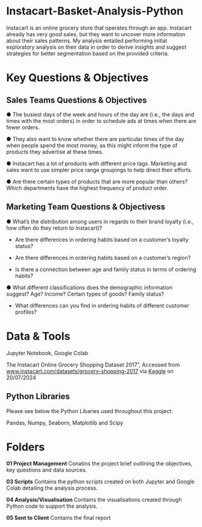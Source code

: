 <h1>Instacart-Basket-Analysis-Python</h1>

Instacart is an online grocery store that operates through an app. Instacart already has very good sales, but they want to uncover more information about their sales patterns. 
My analysis entailed performing initial exploratory analysis on their data in order to derive insights and suggest strategies for better segmentation based on the provided criteria.

<h1>Key Questions & Objectives</h1>

<h2>Sales Teams Questions & Objectives</h2>

● The busiest days of the week and hours of the day are (i.e., the days and times with the most orders) in order to schedule ads at times when there are fewer orders.

● They also want to know whether there are particular times of the day when people spend the most money, as this might inform the type of products they advertise at these times.

● Instacart has a lot of products with different price tags. Marketing and sales want to use simpler price range groupings to help direct their efforts.

● Are there certain types of products that are more popular than others? Which departments have the highest frequency of product order.

<h2>Marketing Team Questions & Objectivess</h2>

● What’s the distribution among users in regards to their brand loyalty (i.e., how often do they return to Instacart)?

- Are there differences in ordering habits based on a customer’s loyalty status?
  
- Are there differences in ordering habits based on a customer’s region?
  
- Is there a connection between age and family status in terms of ordering habits?

● What different classifications does the demographic information suggest? Age? Income? Certain types of goods? Family status?

- What differences can you find in ordering habits of different customer profiles?

<h1>Data & Tools</h1>

Jupyter Notebook, Google Colab 

The Instacart Online Grocery Shopping Dataset 2017”, Accessed from www.instacart.com/datasets/grocery-shopping-2017 via <a href="https://www.kaggle.com/datasets/psparks/instacart-market-basket-analysis">Kaggle</a> on 20/07/2024 

<h2>Python Libraries</h2>

Please see below the Python Libaries used throughout this project:

Pandas, Numpy, Seaborn, Matplotlib and Scipy

<h1>Folders</h1>

<b>01 Project Management</b>
Conatins the project brief outlining the objectives, key questions and data sources.

<b>03 Scripts</b>
Contains the python scripts created on both Jupyter and Google Colab detailing the analysis process.

<b>04 Analysis/Visualisation</b>
Contains the visualisations created through Python code to support the analysis.

<b>05 Sent to Client</b>
Contains the final report




